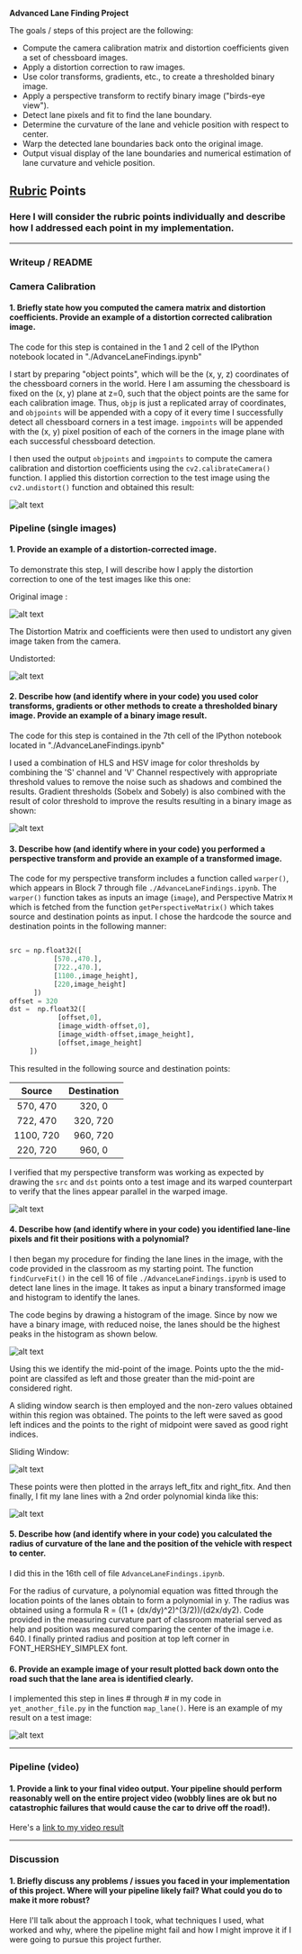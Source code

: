 **Advanced Lane Finding Project**

The goals / steps of this project are the following:

* Compute the camera calibration matrix and distortion coefficients given a set of chessboard images.
* Apply a distortion correction to raw images.
* Use color transforms, gradients, etc., to create a thresholded binary image.
* Apply a perspective transform to rectify binary image ("birds-eye view").
* Detect lane pixels and fit to find the lane boundary.
* Determine the curvature of the lane and vehicle position with respect to center.
* Warp the detected lane boundaries back onto the original image.
* Output visual display of the lane boundaries and numerical estimation of lane curvature and vehicle position.

[//]: # (Image References)

[image1]: ./output_images/chessboard_undistorted.jpg "Undistorted"
[image2]: ./output_images/undistorted.jpg "Road Transformed"
[image3]: ./output_images/thresholded.jpg "Binary Example"
[image4]: ./output_images/binary_warped.jpg "Warp Example"
[image5]: ./output_images/lanes.jpg "Fit Visual"
[image6]: ./output_images/result_with_radius_of_curvature.jpg "Output"
[video1]: ./project_video.mp4 "Video"
[image7]: ./output_images/original.jpg "Original Image"
[image8]: ./output_images/histogram.jpg "Histogram"
[image9]: ./output_images/sliding_window.jpg "Sliding Window"
## [Rubric](https://review.udacity.com/#!/rubrics/571/view) Points

### Here I will consider the rubric points individually and describe how I addressed each point in my implementation.  

---

### Writeup / README

### Camera Calibration

#### 1. Briefly state how you computed the camera matrix and distortion coefficients. Provide an example of a distortion corrected calibration image.

The code for this step is contained in the 1 and 2 cell of the IPython notebook located in "./AdvanceLaneFindings.ipynb"  

I start by preparing "object points", which will be the (x, y, z) coordinates of the chessboard corners in the world. Here I am assuming the chessboard is fixed on the (x, y) plane at z=0, such that the object points are the same for each calibration image.  Thus, `objp` is just a replicated array of coordinates, and `objpoints` will be appended with a copy of it every time I successfully detect all chessboard corners in a test image.  `imgpoints` will be appended with the (x, y) pixel position of each of the corners in the image plane with each successful chessboard detection.  

I then used the output `objpoints` and `imgpoints` to compute the camera calibration and distortion coefficients using the `cv2.calibrateCamera()` function.  I applied this distortion correction to the test image using the `cv2.undistort()` function and obtained this result: 

![alt text][image1]

### Pipeline (single images)

#### 1. Provide an example of a distortion-corrected image.

To demonstrate this step, I will describe how I apply the distortion correction to one of the test images like this one:

Original image :

![alt text][image7]

The Distortion Matrix and coefficients were then used to undistort any given image taken from the camera.

Undistorted:

![alt text][image2]


#### 2. Describe how (and identify where in your code) you used color transforms, gradients or other methods to create a thresholded binary image.  Provide an example of a binary image result.

The code for this step is contained in the 7th cell of the IPython notebook located in "./AdvanceLaneFindings.ipynb"  

I used a combination of HLS and HSV image for color thresholds by combining the 'S' channel and 'V' Channel respectively with appropriate threshold values to remove the noise such as shadows and combined the results. Gradient thresholds (Sobelx and Sobely) is also combined with the result of color threshold to improve the results resulting in a binary image as shown:

![alt text][image3]

#### 3. Describe how (and identify where in your code) you performed a perspective transform and provide an example of a transformed image.

The code for my perspective transform includes a function called `warper()`, which appears in Block 7 through file `./AdvanceLaneFindings.ipynb`. The `warper()` function takes as inputs an image (`image`), and Perspective Matrix `M` which is fetched from the function `getPerspectiveMatrix()` which takes source and destination points as input.  I chose the hardcode the source and destination points in the following manner:

```python

src = np.float32([
           [570.,470.],
           [722.,470.],
           [1100.,image_height],
           [220,image_height]
      ])
offset = 320
dst =  np.float32([
            [offset,0],
            [image_width-offset,0],
            [image_width-offset,image_height],
            [offset,image_height]
     ])
```

This resulted in the following source and destination points:

| Source        | Destination   | 
|:-------------:|:-------------:| 
| 570, 470      | 320, 0        | 
| 722, 470      | 320, 720      |
| 1100, 720     | 960, 720      |
| 220, 720      | 960, 0        |

I verified that my perspective transform was working as expected by drawing the `src` and `dst` points onto a test image and its warped counterpart to verify that the lines appear parallel in the warped image.

![alt text][image4]

#### 4. Describe how (and identify where in your code) you identified lane-line pixels and fit their positions with a polynomial?

I then began my procedure for finding the lane lines in the image, with the code provided in the classroom as my starting point. The function `findCurveFit()` in the cell 16 of file `./AdvanceLaneFindings.ipynb` is used to detect lane lines in the image. It takes as input a binary transformed image and histogram to identify the lanes. 

The code begins by drawing a histogram of the image. Since by now we have a binary image, with reduced noise, the lanes should be the highest peaks in the histogram as shown below. 

![alt text][image8]

Using this we identify the mid-point of the image. Points upto the the mid-point are classifed as left and those greater than the mid-point are considered right. 

A sliding window search is then employed and the non-zero values obtained within this region was obtained. The points to the left were saved as good left indices and the points to the right of midpoint were saved as good right indices. 

Sliding Window:

![alt text][image9]

These points were then plotted in the arrays left_fitx and right_fitx. And then finally, I fit my lane lines with a 2nd order polynomial kinda like this:

![alt text][image5]

#### 5. Describe how (and identify where in your code) you calculated the radius of curvature of the lane and the position of the vehicle with respect to center.

I did this in the 16th cell of file `AdvanceLaneFindings.ipynb`.

For the radius of curvature, a polynomial equation was fitted through the location points of the lanes obtain to form a polynomial in y. The radius was obtained using a formula R = ((1 + (dx/dy)^2)^(3/2))/(d2x/dy2). Code provided in the measuring curvature part of classroom material served as help and position was measured comparing the center of the image i.e. 640. I finally printed radius and position at top left corner in FONT_HERSHEY_SIMPLEX font.

#### 6. Provide an example image of your result plotted back down onto the road such that the lane area is identified clearly.

I implemented this step in lines # through # in my code in `yet_another_file.py` in the function `map_lane()`.  Here is an example of my result on a test image:

![alt text][image6]

---

### Pipeline (video)

#### 1. Provide a link to your final video output.  Your pipeline should perform reasonably well on the entire project video (wobbly lines are ok but no catastrophic failures that would cause the car to drive off the road!).

Here's a [link to my video result](./project_video.mp4)

---

### Discussion

#### 1. Briefly discuss any problems / issues you faced in your implementation of this project.  Where will your pipeline likely fail?  What could you do to make it more robust?

Here I'll talk about the approach I took, what techniques I used, what worked and why, where the pipeline might fail and how I might improve it if I were going to pursue this project further.  
